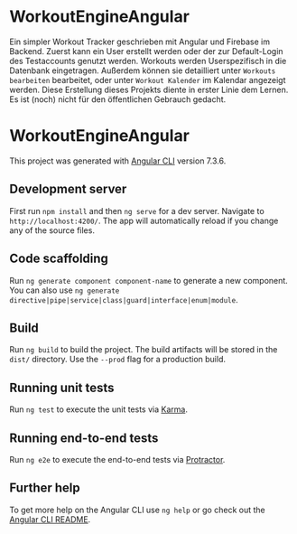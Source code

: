 # WorkoutEngineAngular
Ein simpler Workout Tracker geschrieben mit Angular und Firebase im Backend. Zuerst kann ein User erstellt werden oder der zur Default-Login des Testaccounts genutzt werden. Workouts werden Userspezifisch in die Datenbank eingetragen. Außerdem können sie detailliert unter `Workouts bearbeiten` bearbeitet, oder unter `Workout Kalender` im Kalendar angezeigt werden. Diese Erstellung dieses Projekts diente in erster Linie dem Lernen. Es ist (noch) nicht für den öffentlichen Gebrauch gedacht.

# WorkoutEngineAngular

This project was generated with [Angular CLI](https://github.com/angular/angular-cli) version 7.3.6.

## Development server

First run `npm install` and then `ng serve` for a dev server. Navigate to `http://localhost:4200/`. The app will automatically reload if you change any of the source files.

## Code scaffolding

Run `ng generate component component-name` to generate a new component. You can also use `ng generate directive|pipe|service|class|guard|interface|enum|module`.

## Build

Run `ng build` to build the project. The build artifacts will be stored in the `dist/` directory. Use the `--prod` flag for a production build.

## Running unit tests

Run `ng test` to execute the unit tests via [Karma](https://karma-runner.github.io).

## Running end-to-end tests

Run `ng e2e` to execute the end-to-end tests via [Protractor](http://www.protractortest.org/).

## Further help

To get more help on the Angular CLI use `ng help` or go check out the [Angular CLI README](https://github.com/angular/angular-cli/blob/master/README.md).
